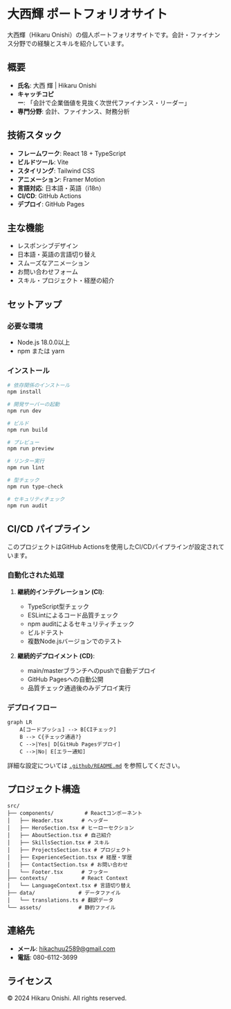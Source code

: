 # 大西輝 ポートフォリオサイト

大西輝（Hikaru Onishi）の個人ポートフォリオサイトです。会計・ファイナンス分野での経験とスキルを紹介しています。

## 概要

- **氏名**: 大西 輝 | Hikaru Onishi
- **キャッチコピー**: 「会計で企業価値を見抜く次世代ファイナンス・リーダー」
- **専門分野**: 会計、ファイナンス、財務分析

## 技術スタック

- **フレームワーク**: React 18 + TypeScript
- **ビルドツール**: Vite
- **スタイリング**: Tailwind CSS
- **アニメーション**: Framer Motion
- **言語対応**: 日本語・英語（i18n）
- **CI/CD**: GitHub Actions
- **デプロイ**: GitHub Pages

## 主な機能

- レスポンシブデザイン
- 日本語・英語の言語切り替え
- スムーズなアニメーション
- お問い合わせフォーム
- スキル・プロジェクト・経歴の紹介

## セットアップ

### 必要な環境

- Node.js 18.0.0以上
- npm または yarn

### インストール

```bash
# 依存関係のインストール
npm install

# 開発サーバーの起動
npm run dev

# ビルド
npm run build

# プレビュー
npm run preview

# リンター実行
npm run lint

# 型チェック
npm run type-check

# セキュリティチェック
npm run audit
```

## CI/CD パイプライン

このプロジェクトはGitHub Actionsを使用したCI/CDパイプラインが設定されています。

### 自動化された処理

1. **継続的インテグレーション (CI)**:
   - TypeScript型チェック
   - ESLintによるコード品質チェック
   - npm auditによるセキュリティチェック
   - ビルドテスト
   - 複数Node.jsバージョンでのテスト

2. **継続的デプロイメント (CD)**:
   - main/masterブランチへのpushで自動デプロイ
   - GitHub Pagesへの自動公開
   - 品質チェック通過後のみデプロイ実行

### デプロイフロー

```mermaid
graph LR
    A[コードプッシュ] --> B[CIチェック]
    B --> C{チェック通過?}
    C -->|Yes| D[GitHub Pagesデプロイ]
    C -->|No| E[エラー通知]
```

詳細な設定については [`.github/README.md`](.github/README.md) を参照してください。

## プロジェクト構造

```
src/
├── components/          # Reactコンポーネント
│   ├── Header.tsx      # ヘッダー
│   ├── HeroSection.tsx # ヒーローセクション
│   ├── AboutSection.tsx # 自己紹介
│   ├── SkillsSection.tsx # スキル
│   ├── ProjectsSection.tsx # プロジェクト
│   ├── ExperienceSection.tsx # 経歴・学歴
│   ├── ContactSection.tsx # お問い合わせ
│   └── Footer.tsx      # フッター
├── contexts/           # React Context
│   └── LanguageContext.tsx # 言語切り替え
├── data/              # データファイル
│   └── translations.ts # 翻訳データ
└── assets/            # 静的ファイル
```

## 連絡先

- **メール**: hikachuu2589@gmail.com
- **電話**: 080-6112-3699

## ライセンス

© 2024 Hikaru Onishi. All rights reserved.
